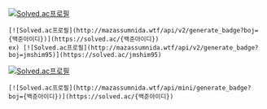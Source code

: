 [![Solved.ac프로필](http://mazassumnida.wtf/api/v2/generate_badge?boj=jmshim95)](https://solved.ac/jmshim95)

```
[![Solved.ac프로필](http://mazassumnida.wtf/api/v2/generate_badge?boj={백준아이디})](https://solved.ac/{백준아이디})
ex) [![Solved.ac프로필](http://mazassumnida.wtf/api/v2/generate_badge?boj=jmshim95)](https://solved.ac/jmshim95)
```

[![Solved.ac프로필](http://mazassumnida.wtf/api/mini/generate_badge?boj=jmshim95)](https://solved.ac/jmshim95)

```
[![Solved.ac프로필](http://mazassumnida.wtf/api/mini/generate_badge?boj={백준아이디})](https://solved.ac/{백준아이디})
```

<!--
**jmshim95/jmshim95** is a ✨ _special_ ✨ repository because its `README.md` (this file) appears on your GitHub profile.

Here are some ideas to get you started:

- 🔭 I’m currently working on ...
- 🌱 I’m currently learning ...
- 👯 I’m looking to collaborate on ...
- 🤔 I’m looking for help with ...
- 💬 Ask me about ...
- 📫 How to reach me: ...
- 😄 Pronouns: ...
- ⚡ Fun fact: ...
-->
